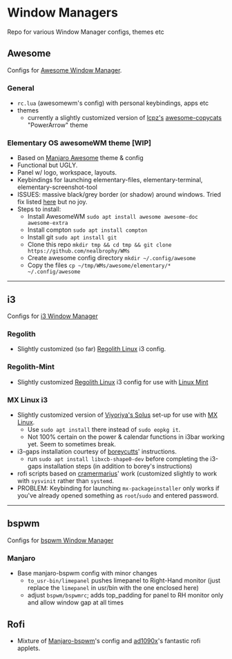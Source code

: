 # Window Managers
Repo for various Window Manager configs, themes etc

## Awesome
Configs for [Awesome Window Manager](https://awesomewm.org/).

### General
- `rc.lua` (awesomewm's config) with personal keybindings, apps etc
- themes
  - currently a slightly customized version of [lcpz's](https://github.com/lcpz) [awesome-copycats](https://github.com/lcpz/awesome-copycats) "PowerArrow" theme

### Elementary OS awesomeWM theme [WIP]
- Based on [Manjaro Awesome](https://manjaro.org/downloads/community/awesome/) theme & config
- Functional but UGLY. 
- Panel w/ logo, workspace, layouts.
- Keybindings for launching elementary-files, elementary-terminal, elementary-screenshot-tool
- ISSUES: massive black/grey border (or shadow) around windows. Tried fix listed [here](http://www.webupd8.org/2015/11/fix-large-black-borders-around-header.html) but no joy.
- Steps to install:
	- Install AwesomeWM `sudo apt install awesome awesome-doc awesome-extra`
	- Install compton `sudo apt install compton`
	- Install git `sudo apt install git`
	- Clone this repo `mkdir tmp && cd tmp && git clone https://github.com/nealbrophy/WMs`
	- Create awesome config directory `mkdir ~/.config/awesome`
	- Copy the files `cp ~/tmp/WMs/awesome/elementary/* ~/.config/awesome`

***

## i3
Configs for [i3 Window Manager](https://i3wm.org/)
### Regolith
- Slightly customized (so far) [Regolith Linux](https://regolith-linux.org/) i3 config.

### Regolith-Mint
- Slightly customized [Regolith Linux](https://regolith-linux.org/) i3 config for use with [Linux Mint](https://linuxmint.com/)

### MX Linux i3
- Slightly customized version of [Viyoriya's Solus](https://viyoriya.github.io/posts/solus-i3wm/) set-up for use with [MX Linux](https://mxlinux.org/).
	- Use `sudo apt install` there instead of `sudo eopkg it`.
	- Not 100% certain on the power & calendar functions in i3bar working yet. Seem to sometimes break.
- i3-gaps installation courtesy of [boreycutts](https://gist.github.com/boreycutts/6417980039760d9d9dac0dd2148d4783)' instructions.
	- run `sudo apt install libxcb-shape0-dev` before completing the i3-gaps installation steps (in addition to borey's instructions)
- rofi scripts based on [cramermarius](https://github.com/cramermarius/rofi-menus)' work (customized slightly to work with `sysvinit` rather than `systemd`.
- PROBLEM: Keybinding for launching `mx-packageinstaller` only works if you've already opened something as `root`/`sudo` and entered password.

***

## bspwm
Configs for [bspwm Window Manager](https://github.com/baskerville/bspwm)
### Manjaro
- Base manjaro-bspwm config with minor changes
	- `to_usr-bin/limepanel` pushes limepanel to Right-Hand monitor (just replace the `limepanel` in usr/bin with the one enclosed here)
	- adjust `bspwm/bspwmrc`; adds top_padding for panel to RH monitor only and allow window gap at all times
	
## Rofi
- Mixture of [Manjaro-bspwm](https://manjaro.org/downloads/community/bspwm/)'s config and [ad1090x](https://github.com/adi1090x/rofi)'s fantastic rofi applets.

